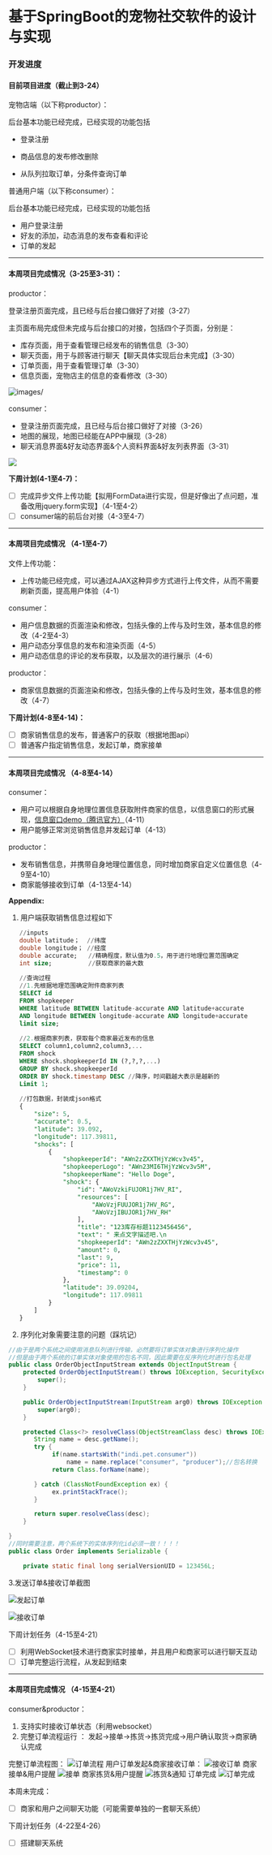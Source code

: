 # 基于SpringBoot的宠物社交软件的设计与实现
### 开发进度

#### 目前项目进度（截止到3-24）

宠物店端（以下称productor）：

后台基本功能已经完成，已经实现的功能包括

- 登录注册

- 商品信息的发布修改删除

- 从队列拉取订单，分条件查询订单

普通用户端（以下称consumer）：

后台基本功能已经完成，已经实现的功能包括

- 用户登录注册
- 好友的添加，动态消息的发布查看和评论
- 订单的发起

------

#### **本周项目完成情况（3-25至3-31）**：

productor：

登录注册页面完成，且已经与后台接口做好了对接（3-27）

主页面布局完成但未完成与后台接口的对接，包括四个子页面，分别是：
- 库存页面，用于查看管理已经发布的销售信息（3-30）
- 聊天页面，用于与顾客进行聊天【聊天具体实现后台未完成】（3-30）
- 订单页面，用于查看管理订单（3-30）
- 信息页面，宠物店主的信息的查看修改（3-30） 

![images/](https://github.com/Kurok1/pet-shop/blob/master/images/1.png)

consumer：

- 登录注册页面完成，且已经与后台接口做好了对接（3-26）
- 地图的展现，地图已经能在APP中展现（3-28）
- 聊天消息界面&好友动态界面&个人资料界面&好友列表界面（3-31）

![](https://github.com/Kurok1/pet-shop/blob/master/images/2.png)

**下周计划(4-1至4-7)：**

- [ ] 完成异步文件上传功能【拟用FormData进行实现，但是好像出了点问题，准备改用jquery.form实现】（4-1至4-2）
- [ ] consumer端的前后台对接（4-3至4-7）

------

#### **本周项目完成情况 （4-1至4-7）**

文件上传功能：

- 上传功能已经完成，可以通过AJAX这种异步方式进行上传文件，从而不需要刷新页面，提高用户体验（4-1）

consumer：

- 用户信息数据的页面渲染和修改，包括头像的上传与及时生效，基本信息的修改（4-2至4-3）
- 用户动态分享信息的发布和渲染页面（4-5）
- 用户动态信息的评论的发布获取，以及层次的进行展示（4-6）

productor：

- 商家信息数据的页面渲染和修改，包括头像的上传与及时生效，基本信息的修改（4-7）

**下周计划(4-8至4-14)：**

- [ ] 商家销售信息的发布，普通客户的获取（根据地图api）
- [ ] 普通客户指定销售信息，发起订单，商家接单

***

####  **本周项目完成情况 （4-8至4-14）**

consumer：

- 用户可以根据自身地理位置信息获取附件商家的信息，以信息窗口的形式展现，[信息窗口demo（腾讯官方）](https://lbs.qq.com/javascript_v2/doc/infowindow.html)（4-11）
- 用户能够正常浏览销售信息并发起订单（4-13）

productor：

- 发布销售信息，并携带自身地理位置信息，同时增加商家自定义位置信息（4-9至4-10）
- 商家能够接收到订单（4-13至4-14）

**Appendix:**

1. 用户端获取销售信息过程如下

```sql
   //inputs
   double latitude；  //纬度
   double longitude； //经度
   double accurate;   //精确程度，默认值为0.5，用于进行地理位置范围确定
   int size;          //获取商家的最大数
   
   //查询过程
   //1.先根据地理范围确定附件商家列表
   SELECT id
   FROM shopkeeper
   WHERE latitude BETWEEN latitude-accurate AND latitude+accurate
   AND longitude BETWEEN longitude-accurate AND longitude+accurate
   limit size;
   
   //2.根据商家列表，获取每个商家最近发布的信息
   SELECT column1,column2,column3,...
   FROM shock
   WHERE shock.shopkeeperId IN (?,?,?,...)
   GROUP BY shock.shopkeeperId
   ORDER BY shock.timestamp DESC //降序，时间戳越大表示是越新的
   Limit 1;
   
   //打包数据，封装成json格式
   {
       "size": 5,
       "accurate": 0.5,
       "latitude": 39.092,
       "longitude": 117.39811,
       "shocks": [
           {
               "shopkeeperId": "AWn2zZXXTHjYzWcv3v45",
               "shopkeeperLogo": "AWn23MI6THjYzWcv3v5M",
               "shopkeeperName": "Hello Doge",
               "shock": {
                   "id": "AWoVzkiFUJOR1j7HV_RI",
                   "resources": [
                       "AWoVzjFUUJOR1j7HV_RG",
                       "AWoVzjIBUJOR1j7HV_RH"
                   ],
                   "title": "123库存标题1123456456",
                   "text": " 来点文字描述吧.\n                            ",
                   "shopkeeperId": "AWn2zZXXTHjYzWcv3v45",
                   "amount": 0,
                   "last": 9,
                   "price": 11,
                   "timestamp": 0
               },
               "latitude": 39.09204,
               "longitude": 117.09811
           }
       ]
   }
```

2. 序列化对象需要注意的问题（踩坑记）

```Java
//由于是两个系统之间使用消息队列进行传输，必然要将订单实体对象进行序列化操作
//但是由于两个系统的订单实体对象使用的包名不同，因此需要在反序列化时进行包名处理
public class OrderObjectInputStream extends ObjectInputStream {
    protected OrderObjectInputStream() throws IOException, SecurityException {
        super();
    }

    public OrderObjectInputStream(InputStream arg0) throws IOException {
        super(arg0);
    }

    protected Class<?> resolveClass(ObjectStreamClass desc) throws IOException, ClassNotFoundException{
       String name = desc.getName();
       try {
            if(name.startsWith("indi.pet.consumer"))
                name = name.replace("consumer", "producer");//包名转换
            return Class.forName(name);

       } catch (ClassNotFoundException ex) {
            ex.printStackTrace();
       }

       return super.resolveClass(desc);
    }

}
//同时需要注意，两个系统下的实体序列化id必须一致！！！！
public class Order implements Serializable {

    private static final long serialVersionUID = 123456L;
```

3.发送订单&接收订单截图

![发起订单](https://github.com/Kurok1/pet-shop/blob/master/images/5.png)

![接收订单](https://github.com/Kurok1/pet-shop/blob/master/images/6.png)



下周计划任务（4-15至4-21）

- [ ] 利用WebSocket技术进行商家实时接单，并且用户和商家可以进行聊天互动
- [ ] 订单完整运行流程，从发起到结束

***

####  **本周项目完成情况 （4-15至4-21）**

consumer&productor：

1. 支持实时接收订单状态（利用websocket）
2. 完整订单流程运行 ： 发起->接单->拣货->拣货完成->用户确认取货->商家确认完成

完整订单流程图：
![订单流程](https://github.com/Kurok1/pet-shop/blob/master/images/orderstream.png)
用户订单发起&商家接收订单：
![接收订单](https://github.com/Kurok1/pet-shop/blob/master/images/10.png)
商家接单&用户提醒
![接单](https://github.com/Kurok1/pet-shop/blob/master/images/7.png)
商家拣货&用户提醒
![拣货&通知](https://github.com/Kurok1/pet-shop/blob/master/images/8.png)
订单完成
![订单完成](https://github.com/Kurok1/pet-shop/blob/master/images/9.png)



本周未完成：

- [ ] 商家和用户之间聊天功能（可能需要单独的一套聊天系统）

下周计划任务（4-22至4-26）

- [ ] 搭建聊天系统